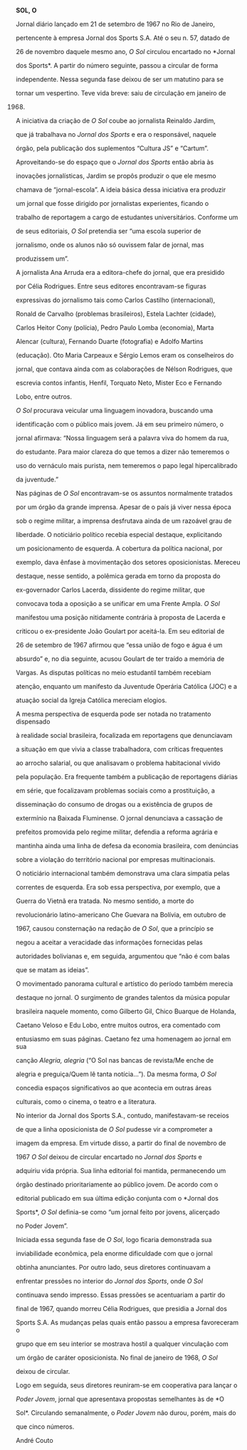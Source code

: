 **SOL, O**



Jornal diário lançado em 21 de setembro de 1967 no Rio de Janeiro,

pertencente à empresa Jornal dos Sports S.A. Até o seu n. 57, datado de

26 de novembro daquele mesmo ano, *O Sol* circulou encartado no *Jornal

dos Sports*. A partir do número seguinte, passou a circular de forma

independente. Nessa segunda fase deixou de ser um matutino para se

tornar um vespertino. Teve vida breve: saiu de circulação em janeiro de

1968.



A iniciativa da criação de *O Sol* coube ao jornalista Reinaldo Jardim,

que já trabalhava no *Jornal dos Sports* e era o responsável, naquele

órgão, pela publicação dos suplementos “Cultura JS” e “Cartum”.

Aproveitando-se do espaço que o *Jornal dos Sports* então abria às

inovações jornalísticas, Jardim se propôs produzir o que ele mesmo

chamava de “jornal-escola”. A ideia básica dessa iniciativa era produzir

um jornal que fosse dirigido por jornalistas experientes, ficando o

trabalho de reportagem a cargo de estudantes universitários. Conforme um

de seus editoriais, *O Sol* pretendia ser “uma escola superior de

jornalismo, onde os alunos não só ouvissem falar de jornal, mas

produzissem um”.



A jornalista Ana Arruda era a editora-chefe do jornal, que era presidido

por Célia Rodrigues. Entre seus editores encontravam-se figuras

expressivas do jornalismo tais como Carlos Castilho (internacional),

Ronald de Carvalho (problemas brasileiros), Estela Lachter (cidade),

Carlos Heitor Cony (polícia), Pedro Paulo Lomba (economia), Marta

Alencar (cultura), Fernando Duarte (fotografia) e Adolfo Martins

(educação). Oto Maria Carpeaux e Sérgio Lemos eram os conselheiros do

jornal, que contava ainda com as colaborações de Nélson Rodrigues, que

escrevia contos infantis, Henfil, Torquato Neto, Mister Eco e Fernando

Lobo, entre outros.



*O Sol* procurava veicular uma linguagem inovadora, buscando uma

identificação com o público mais jovem. Já em seu primeiro número, o

jornal afirmava: “Nossa linguagem será a palavra viva do homem da rua,

do estudante. Para maior clareza do que temos a dizer não temeremos o

uso do vernáculo mais purista, nem temeremos o papo legal hipercalibrado

da juventude.”



Nas páginas de *O Sol* encontravam-se os assuntos normalmente tratados

por um órgão da grande imprensa. Apesar de o país já viver nessa época

sob o regime militar, a imprensa desfrutava ainda de um razoável grau de

liberdade. O noticiário político recebia especial destaque, explicitando

um posicionamento de esquerda. A cobertura da política nacional, por

exemplo, dava ênfase à movimentação dos setores oposicionistas. Mereceu

destaque, nesse sentido, a polêmica gerada em torno da proposta do

ex-governador Carlos Lacerda, dissidente do regime militar, que

convocava toda a oposição a se unificar em uma Frente Ampla. *O Sol*

manifestou uma posição nitidamente contrária à proposta de Lacerda e

criticou o ex-presidente João Goulart por aceitá-la. Em seu editorial de

26 de setembro de 1967 afirmou que “essa união de fogo e água é um

absurdo” e, no dia seguinte, acusou Goulart de ter traído a memória de

Vargas. As disputas políticas no meio estudantil também recebiam

atenção, enquanto um manifesto da Juventude Operária Católica (JOC) e a

atuação social da Igreja Católica mereciam elogios.



A mesma perspectiva de esquerda pode ser notada no tratamento dispensado

à realidade social brasileira, focalizada em reportagens que denunciavam

a situação em que vivia a classe trabalhadora, com críticas frequentes

ao arrocho salarial, ou que analisavam o problema habitacional vivido

pela população. Era frequente também a publicação de reportagens diárias

em série, que focalizavam problemas sociais como a prostituição, a

disseminação do consumo de drogas ou a existência de grupos de

extermínio na Baixada Fluminense. O jornal denunciava a cassação de

prefeitos promovida pelo regime militar, defendia a reforma agrária e

mantinha ainda uma linha de defesa da economia brasileira, com denúncias

sobre a violação do território nacional por empresas multinacionais.



O noticiário internacional também demonstrava uma clara simpatia pelas

correntes de esquerda. Era sob essa perspectiva, por exemplo, que a

Guerra do Vietnã era tratada. No mesmo sentido, a morte do

revolucionário latino-americano Che Guevara na Bolívia, em outubro de

1967, causou consternação na redação de *O Sol*, que a princípio se

negou a aceitar a veracidade das informações fornecidas pelas

autoridades bolivianas e, em seguida, argumentou que “não é com balas

que se matam as ideias”.



O movimentado panorama cultural e artístico do período também merecia

destaque no jornal. O surgimento de grandes talentos da música popular

brasileira naquele momento, como Gilberto Gil, Chico Buarque de Holanda,

Caetano Veloso e Edu Lobo, entre muitos outros, era comentado com

entusiasmo em suas páginas. Caetano fez uma homenagem ao jornal em sua

canção *Alegria, alegria* (“O Sol nas bancas de revista/Me enche de

alegria e preguiça/Quem lê tanta notícia…”). Da mesma forma, *O Sol*

concedia espaços significativos ao que acontecia em outras áreas

culturais, como o cinema, o teatro e a literatura.



No interior da Jornal dos Sports S.A., contudo, manifestavam-se receios

de que a linha oposicionista de *O Sol* pudesse vir a comprometer a

imagem da empresa. Em virtude disso, a partir do final de novembro de

1967 *O Sol* deixou de circular encartado no *Jornal dos Sports* e

adquiriu vida própria. Sua linha editorial foi mantida, permanecendo um

órgão destinado prioritariamente ao público jovem. De acordo com o

editorial publicado em sua última edição conjunta com o *Jornal dos

Sports*, *O Sol* definia-se como “um jornal feito por jovens, alicerçado

no Poder Jovem”.



Iniciada essa segunda fase de *O Sol*, logo ficaria demonstrada sua

inviabilidade econômica, pela enorme dificuldade com que o jornal

obtinha anunciantes. Por outro lado, seus diretores continuavam a

enfrentar pressões no interior do *Jornal dos Sports*, onde *O Sol*

continuava sendo impresso. Essas pressões se acentuariam a partir do

final de 1967, quando morreu Célia Rodrigues, que presidia a Jornal dos

Sports S.A. As mudanças pelas quais então passou a empresa favoreceram o

grupo que em seu interior se mostrava hostil a qualquer vinculação com

um órgão de caráter oposicionista. No final de janeiro de 1968, *O Sol*

deixou de circular.



Logo em seguida, seus diretores reuniram-se em cooperativa para lançar o

*Poder Jovem*, jornal que apresentava propostas semelhantes às de *O

Sol*. Circulando semanalmente, o *Poder Jovem* não durou, porém, mais do

que cinco números.



André Couto




